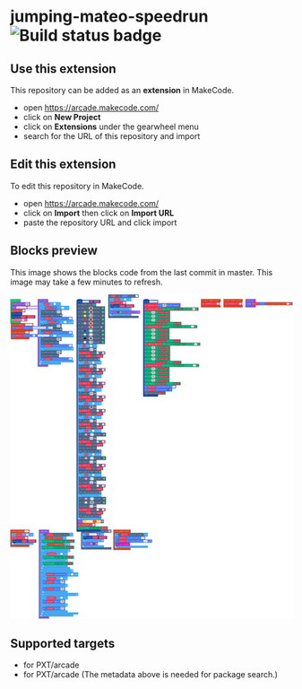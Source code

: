 # jumping-mateo-speedrun ![Build status badge](https://github.com/dev-soruce/jumping-mateo-speedrun/workflows/MakeCode/badge.svg)



## Use this extension

This repository can be added as an **extension** in MakeCode.

* open https://arcade.makecode.com/
* click on **New Project**
* click on **Extensions** under the gearwheel menu
* search for the URL of this repository and import

## Edit this extension

To edit this repository in MakeCode.

* open https://arcade.makecode.com/
* click on **Import** then click on **Import URL**
* paste the repository URL and click import

## Blocks preview

This image shows the blocks code from the last commit in master.
This image may take a few minutes to refresh.

![A rendered view of the blocks](https://github.com/dev-soruce/jumping-mateo-speedrun/raw/master/.makecode/blocks.png)

## Supported targets

* for PXT/arcade
* for PXT/arcade
(The metadata above is needed for package search.)


